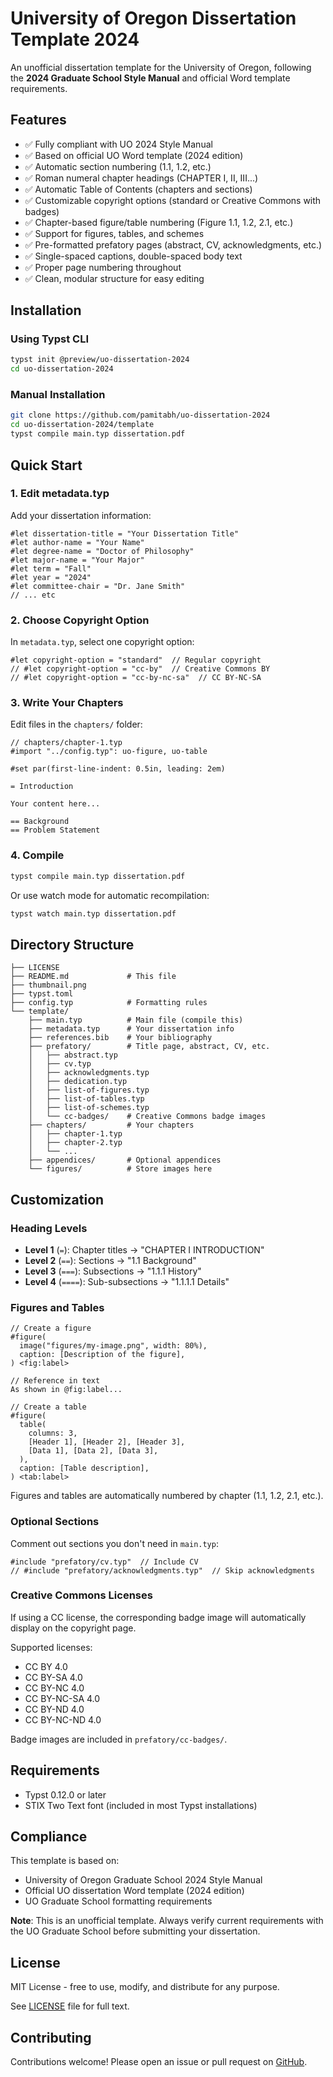 # University of Oregon Dissertation Template 2024

An unofficial dissertation template for the University of Oregon, following the **2024 Graduate School Style Manual** and official Word template requirements.

## Features

- ✅ Fully compliant with UO 2024 Style Manual
- ✅ Based on official UO Word template (2024 edition)
- ✅ Automatic section numbering (1.1, 1.2, etc.)
- ✅ Roman numeral chapter headings (CHAPTER I, II, III...)
- ✅ Automatic Table of Contents (chapters and sections)
- ✅ Customizable copyright options (standard or Creative Commons with badges)
- ✅ Chapter-based figure/table numbering (Figure 1.1, 1.2, 2.1, etc.)
- ✅ Support for figures, tables, and schemes
- ✅ Pre-formatted prefatory pages (abstract, CV, acknowledgments, etc.)
- ✅ Single-spaced captions, double-spaced body text
- ✅ Proper page numbering throughout
- ✅ Clean, modular structure for easy editing

## Installation

### Using Typst CLI

```bash
typst init @preview/uo-dissertation-2024
cd uo-dissertation-2024
```

### Manual Installation

```bash
git clone https://github.com/pamitabh/uo-dissertation-2024
cd uo-dissertation-2024/template
typst compile main.typ dissertation.pdf
```

## Quick Start

### 1. Edit metadata.typ

Add your dissertation information:

```typ
#let dissertation-title = "Your Dissertation Title"
#let author-name = "Your Name"
#let degree-name = "Doctor of Philosophy"
#let major-name = "Your Major"
#let term = "Fall"
#let year = "2024"
#let committee-chair = "Dr. Jane Smith"
// ... etc
```

### 2. Choose Copyright Option

In `metadata.typ`, select one copyright option:

```typ
#let copyright-option = "standard"  // Regular copyright
// #let copyright-option = "cc-by"  // Creative Commons BY
// #let copyright-option = "cc-by-nc-sa"  // CC BY-NC-SA
```

### 3. Write Your Chapters

Edit files in the `chapters/` folder:

```typ
// chapters/chapter-1.typ
#import "../config.typ": uo-figure, uo-table

#set par(first-line-indent: 0.5in, leading: 2em)

= Introduction

Your content here...

== Background
== Problem Statement
```

### 4. Compile

```bash
typst compile main.typ dissertation.pdf
```

Or use watch mode for automatic recompilation:

```bash
typst watch main.typ dissertation.pdf
```

## Directory Structure

```text
├── LICENSE
├── README.md             # This file
├── thumbnail.png
├── typst.toml
├── config.typ            # Formatting rules
└── template/
    ├── main.typ          # Main file (compile this)
    ├── metadata.typ      # Your dissertation info
    ├── references.bib    # Your bibliography
    ├── prefatory/        # Title page, abstract, CV, etc.
    │   ├── abstract.typ
    │   ├── cv.typ
    │   ├── acknowledgments.typ
    │   ├── dedication.typ
    │   ├── list-of-figures.typ
    │   ├── list-of-tables.typ
    │   ├── list-of-schemes.typ
    │   └── cc-badges/    # Creative Commons badge images
    ├── chapters/         # Your chapters
    │   ├── chapter-1.typ
    │   ├── chapter-2.typ
    │   └── ...
    ├── appendices/       # Optional appendices
    └── figures/          # Store images here
```

## Customization

### Heading Levels

- **Level 1** (`=`): Chapter titles → "CHAPTER I INTRODUCTION"
- **Level 2** (`==`): Sections → "1.1 Background"
- **Level 3** (`===`): Subsections → "1.1.1 History"
- **Level 4** (`====`): Sub-subsections → "1.1.1.1 Details"

### Figures and Tables

```typ
// Create a figure
#figure(
  image("figures/my-image.png", width: 80%),
  caption: [Description of the figure],
) <fig:label>

// Reference in text
As shown in @fig:label...

// Create a table
#figure(
  table(
    columns: 3,
    [Header 1], [Header 2], [Header 3],
    [Data 1], [Data 2], [Data 3],
  ),
  caption: [Table description],
) <tab:label>
```

Figures and tables are automatically numbered by chapter (1.1, 1.2, 2.1, etc.).

### Optional Sections

Comment out sections you don't need in `main.typ`:

```typ
#include "prefatory/cv.typ"  // Include CV
// #include "prefatory/acknowledgments.typ"  // Skip acknowledgments
```

### Creative Commons Licenses

If using a CC license, the corresponding badge image will automatically display on the copyright page.

Supported licenses:
- CC BY 4.0
- CC BY-SA 4.0
- CC BY-NC 4.0
- CC BY-NC-SA 4.0
- CC BY-ND 4.0
- CC BY-NC-ND 4.0

Badge images are included in `prefatory/cc-badges/`.

## Requirements

- Typst 0.12.0 or later
- STIX Two Text font (included in most Typst installations)

## Compliance

This template is based on:
- University of Oregon Graduate School 2024 Style Manual
- Official UO dissertation Word template (2024 edition)
- UO Graduate School formatting requirements

**Note**: This is an unofficial template. Always verify current requirements with the UO Graduate School before submitting your dissertation.

## License

MIT License - free to use, modify, and distribute for any purpose.

See [LICENSE](LICENSE) file for full text.

## Contributing

Contributions welcome! Please open an issue or pull request on [GitHub](https://github.com/pamitabh/uo-dissertation-2024).